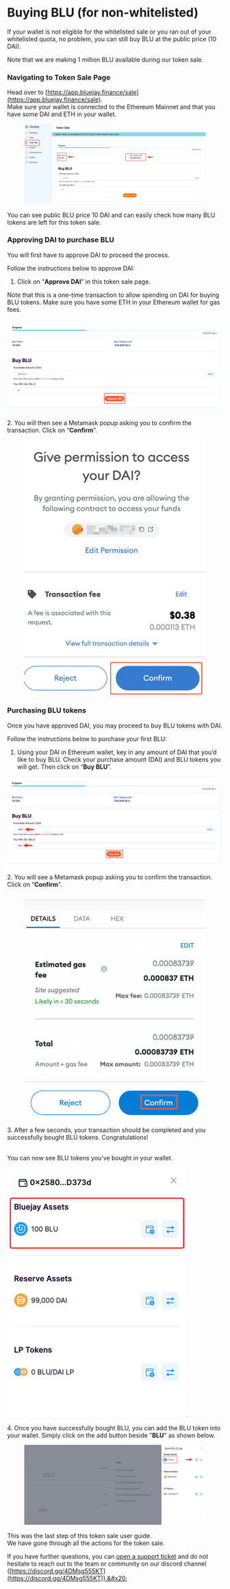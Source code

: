 # Buying BLU (for non-whitelisted)

If your wallet is not eligible for the whitelisted sale or you ran out of your whitelisted quota, no problem, you can still buy BLU at the public price (10 DAI).

Note that we are making 1 million BLU available during our token sale.

### **Navigating to Token Sale Page**

Head over to [https://app.bluejay.finance/sale](https://app.bluejay.finance/sale). \
Make sure your wallet is connected to the Ethereum Mainnet and that you have some DAI and ETH in your wallet.

<figure><img src="../../.gitbook/assets/Publicsales.png" alt=""><figcaption></figcaption></figure>

You can see public BLU price 10 DAI and can easily check how many BLU tokens are left for this  token sale.

### **Approving DAI to purchase BLU**

You will first have to approve DAI to proceed the process.

Follow the instructions below to approve DAI:

1. Click on “**Approve DAI**” in this token sale page.

Note that this is a one-time transaction to allow spending on DAI for buying BLU tokens. Make sure you have some ETH in your Ethereum wallet for gas fees.

![](../../.gitbook/assets/10)

&#x20; 2\. You will then see a Metamask popup asking you to confirm the transaction. Click on “**Confirm**”.

<figure><img src="../../.gitbook/assets/toupdate1.png" alt=""><figcaption></figcaption></figure>

### **Purchasing BLU tokens**

Once you have approved DAI, you may proceed to buy BLU tokens with DAI.

Follow the instructions below to purchase your first BLU:

1. Using your DAI in Ethereum wallet, key in any amount of DAI that you’d like to buy BLU. Check your purchase amount (DAI) and BLU tokens you will get. Then click on “**Buy BLU**”.

![](../../.gitbook/assets/12)

&#x20; 2\. You will see a Metamask popup asking you to confirm the transaction. Click on “**Confirm**”.

<figure><img src="../../.gitbook/assets/toupdate3.png" alt=""><figcaption></figcaption></figure>

&#x20;3\. After a few seconds, your transaction should be completed and you successfully bought BLU tokens. Congratulations!

\
You can now see BLU tokens you’ve bought in your wallet.

![](../../.gitbook/assets/14)

4\. Once you have successfully bought BLU, you can add the BLU token into your wallet. Simply click on the add button beside "**BLU**" as shown below.

<figure><img src="../../.gitbook/assets/SCR-20221026-g2a.png" alt=""><figcaption></figcaption></figure>



This was the last step of this token sale user guide. \
We have gone through all the actions for the token sale.&#x20;

If you have further questions, you can [open a support ticket](broken-reference) and do not hesitate to reach out to the team or community on our discord channel ([https://discord.gg/4DMsg555KT](https://discord.gg/4DMsg555KT)).&#x20;

